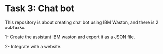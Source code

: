 # Task 3: Chat bot
This repository is about creating chat bot using IBM Waston, and there is 2 subTasks:

1- Create the assistant IBM waston and export it as a JSON file.

2- Integrate with a website.
